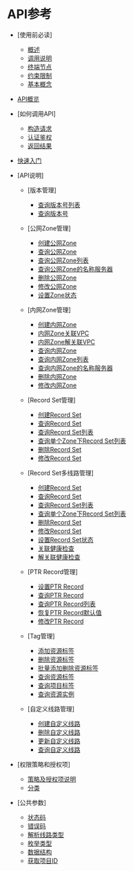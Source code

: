 # API参考

-   [使用前必读]
    -   [概述](概述.md)
    -   [调用说明](调用说明.md)
    -   [终端节点](终端节点.md)
    -   [约束限制](约束限制.md)
    -   [基本概念](基本概念.md)

-   [API概览](API概览.md)
-   [如何调用API]
    -   [构造请求](构造请求.md)
    -   [认证鉴权](认证鉴权.md)
    -   [返回结果](返回结果.md)

-   [快速入门](快速入门.md)
-   [API说明]
    -   [版本管理]
        -   [查询版本号列表](查询版本号列表.md)
        -   [查询版本号](查询版本号.md)

    -   [公网Zone管理]
        -   [创建公网Zone](创建公网Zone.md)
        -   [查询公网Zone](查询公网Zone.md)
        -   [查询公网Zone列表](查询公网Zone列表.md)
        -   [查询公网Zone的名称服务器](查询公网Zone的名称服务器.md)
        -   [删除公网Zone](删除公网Zone.md)
        -   [修改公网Zone](修改公网Zone.md)
        -   [设置Zone状态](设置Zone状态.md)

    -   [内网Zone管理]
        -   [创建内网Zone](创建内网Zone.md)
        -   [内网Zone关联VPC](内网Zone关联VPC.md)
        -   [内网Zone解关联VPC](内网Zone解关联VPC.md)
        -   [查询内网Zone](查询内网Zone.md)
        -   [查询内网Zone列表](查询内网Zone列表.md)
        -   [查询内网Zone的名称服务器](查询内网Zone的名称服务器.md)
        -   [删除内网Zone](删除内网Zone.md)
        -   [修改内网Zone](修改内网Zone.md)

    -   [Record Set管理]
        -   [创建Record Set](创建Record-Set.md)
        -   [查询Record Set](查询Record-Set.md)
        -   [查询Record Set列表](查询Record-Set列表.md)
        -   [查询单个Zone下Record Set列表](查询单个Zone下Record-Set列表.md)
        -   [删除Record Set](删除Record-Set.md)
        -   [修改Record Set](修改Record-Set.md)

    -   [Record Set多线路管理]
        -   [创建Record Set](创建Record-Set-多线路.md)
        -   [查询Record Set](查询Record-Set-多线路.md)
        -   [查询Record Set列表](查询Record-Set列表-多线路.md)
        -   [查询单个Zone下Record Set列表](查询单个Zone下Record-Set列表-多线路.md)
        -   [删除Record Set](删除Record-Set-多线路.md)
        -   [修改Record Set](修改Record-Set-多线路.md)
        -   [设置Record Set状态](设置Record-Set状态.md)
        -   [关联健康检查](关联健康检查.md)
        -   [解关联健康检查](解关联健康检查.md)

    -   [PTR Record管理]
        -   [设置PTR Record](设置PTR-Record.md)
        -   [查询PTR Record](查询PTR-Record.md)
        -   [查询PTR Record列表](查询PTR-Record列表.md)
        -   [恢复PTR Record默认值](恢复PTR-Record默认值.md)
        -   [修改PTR Record](修改PTR-Record.md)

    -   [Tag管理]
        -   [添加资源标签](添加资源标签.md)
        -   [删除资源标签](删除资源标签.md)
        -   [批量添加删除资源标签](批量添加删除资源标签.md)
        -   [查询资源标签](查询资源标签.md)
        -   [查询项目标签](查询项目标签.md)
        -   [查询资源实例](查询资源实例.md)

    -   [自定义线路管理]
        -   [创建自定义线路](创建自定义线路.md)
        -   [删除自定义线路](删除自定义线路.md)
        -   [更新自定义线路](更新自定义线路.md)
        -   [查询自定义线路](查询自定义线路.md)


-   [权限策略和授权项]
    -   [策略及授权项说明](策略及授权项说明.md)
    -   [分类](分类.md)

-   [公共参数]
    -   [状态码](状态码.md)
    -   [错误码](错误码.md)
    -   [解析线路类型](解析线路类型.md)
    -   [枚举类型](枚举类型.md)
    -   [数据结构](数据结构.md)
    -   [获取项目ID](获取项目ID.md)

